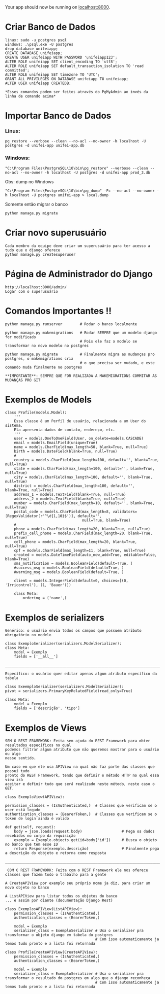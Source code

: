 Your app should now be running on [localhost:8000](http://localhost:8000/).

# Criar Banco de Dados

    linux: sudo -u postgres psql
    windows: .\psql.exe -U postgres
    drop database unifeiapp;
    CREATE DATABASE unifeiapp;
    CREATE USER unifeiapp WITH PASSWORD 'unifeiapp123';
    ALTER ROLE unifeiapp SET client_encoding TO 'utf8';
    ALTER ROLE unifeiapp SET default_transaction_isolation TO 'read committed';
    ALTER ROLE unifeiapp SET timezone TO 'UTC';
    GRANT ALL PRIVILEGES ON DATABASE unifeiapp TO unifeiapp;
    ALTER USER unifeiapp CREATEDB;

    *Esses comandos podem ser feitos através do PgMyAdmin ao invés da linha de comando acima*
    


# Importar Banco de Dados
### Linux:
    pg_restore --verbose --clean --no-acl --no-owner -h localhost -U postgres -d unifei-app unifei-app.db

### Windows:
    "C:\Program Files\PostgreSQL\10\bin\pg_restore" --verbose --clean --no-acl --no-owner -h localhost -U postgres -d unifei-app prod_3.db

Obs: dump no Windows

    "C:\Program Files\PostgreSQL\10\bin\pg_dump" -Fc --no-acl --no-owner -h localhost -U postgres unifei-app > local.dump

Somente então migrar o banco

    python manage.py migrate
    
# Criar novo superusuário
    
    Cada membro da equipe deve criar um superusuário para ter acesso a tudo que o django oferece
    python manage.py createsuperuser
    
# Página de Administrador do Django

    http://localhost:8000/admin/
    Logar com o superusuário
    
# Comandos Importantes !!

    python manage.py runserver        # Rodar o banco localmente
    
    python manage.py makemigrations   # Rodar SEMPRE que um modelo django for modificado
                                      # Pois ele faz o modelo se transformar no novo modelo no postgres
    
    python manage.py migrate          # Finalmente migra as mudanças pro postgres, o makemigrations cria
                                      # o que precisa ser mudado, e este comando muda finalmente no postgres
    
    **IMPORTANTE**: SEMPRE QUE FOR REALIZADA A MAKEMIGRATIONS COMMITAR AS MUDANÇAS PRO GIT
    
# Exemplos de Models
    
    class Profile(models.Model):
        '''
        Essa classe é um Perfil de usuário, relacionada a um User do sistema.
        Ela apresenta dados de contato, endereço, etc.
        '''
        user = models.OneToOneField(User, on_delete=models.CASCADE)
        email = models.EmailField(unique=True)
        name = models.CharField(max_length=50, blank=True, null=True)
        birth = models.DateField(blank=True, null=True)
        #
        country = models.CharField(max_length=100, default='', blank=True, null=True)
        state = models.CharField(max_length=100, default='', blank=True, null=True)
        city = models.CharField(max_length=100, default='', blank=True, null=True)
        district = models.CharField(max_length=100, default='', blank=True, null=True)
        address_1 = models.TextField(blank=True, null=True)
        address_2 = models.TextField(blank=True, null=True)
        number = models.CharField(max_length=10, default='', blank=True, null=True)
        postal_code = models.CharField(max_length=8, validators=[RegexValidator(r'^\d{1,10}$')], default='',
                                       null=True, blank=True)
        #
        phone = models.CharField(max_length=20, blank=True, null=True)
        prefix_cell_phone = models.CharField(max_length=20, blank=True, null=True)
        cell_phone = models.CharField(max_length=20, blank=True, null=True)
        cpf = models.CharField(max_length=11, blank=True, null=True)
        created = models.DateTimeField(auto_now_add=True, editable=False, blank=True)
        sms_notification = models.BooleanField(default=True, )
        #success_msg = models.BooleanField(default=True, )
        #warning_msg = models.BooleanField(default=True, )
    
        client = models.IntegerField(default=0, choices=[(0, 'Irricontrol'), (1, 'Bauer')])
    
        class Meta:
            ordering = ('name',)

# Exemplos de serializers
    
    Genérico: o usuário envia todos os campos que possuem atributo obrigatório no modelo
    
    class ExemploSerializer(serializers.ModelSerializer):
    class Meta:
        model = Exemplo
        fields = ['__all__']
        
    ____________________________________________________________________________
        
    Específico: o usuário quer editar apenas algum atributo específico da tabela
    
    class ExeemploSerializer(serializers.ModelSerializer):
    pivot = serializers.PrimaryKeyRelatedField(read_only=True)

    class Meta:
        model = Exemplo
        fields = ['descrição', 'tipo']

# Exemplos de Views

    SEM O REST FRAMEWORK: Feita sem ajuda do REST Framework para obter resultados especificos no qual
    podemos filtrar algum atributo que não queremos mostrar para o usuário ou algo
    nesse sentido.
    
    Um caso em que ele usa APIView na qual não faz parte das classes que possui tudo
    pronto do REST Framework, tendo que definir o método HTTP no qual essa view irá
    aceitar e definir tudo que será realizado neste método, neste caso o GET.

    class ExemploView(APIView):

    permission_classes = (IsAuthenticated,)  # Classes que verificam se o user está logado
    authentication_classes = (BearerToken,)  # Classes que verificam se o token de login ainda é valido

    def get(self, request):
        body = json.loads(request.body)                  # Pega os dados recebidos no corpo da requisição
        exemplo = Exemplo.objects.get(id=body['id'])     # Busca o objeto no banco que tem esse ID
        return Response(exemplo.descrição)               # Finalmente pega a descrição do obbjeto e retorna como resposta
        
    _____________________________________________________________________________________________________________________

     COM O REST FRAMEWORK: Feita com o REST Framework ele nos oferece classes que fazem todo o trabalho para a gente
    
    A CreateAPIView por exemplo seu próprio nome ja diz, para criar um novo objeto no banco
    
    A ListAPIView para listar todos os objetos do banco
    ... e assim por diante (documentação Django Rest)
    
    class ExemplosAPIView(ListAPIView):
        permission_classes = (IsAuthenticated,)
        authentication_classes = (BearerToken,)
    
        model = Exemplo
        serializer_class = ExemploSerializer # Usa o serializer pra transformar o objeto django em tabela do postgres
                                             # Com isso automaticamente ja temos tudo pronto e a lista foi retornada
    
    class ProfileCreateAPIView(CreateAPIView):       
        permission_classes = (IsAuthenticated,)
        authentication_classes = (BearerToken,)
    
        model = Exemplo
        serializer_class = ExemploSerializer # Usa o serializer pra transformar o resultado do postgres em algo que o django reconheça
                                             # Com isso automaticamente ja temos tudo pronto e a lista foi retornada
    